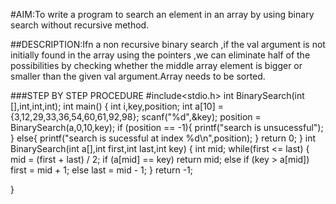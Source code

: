 #AIM:To write a program to search an element in an array by using binary search without recursive method.

##DESCRIPTION:Ifn a non recursive binary search ,if the val argument is not initially found in the array using the pointers ,we can eliminate half of the possibilities by checking whether the middle array element is bigger or smaller than the given val argument.Array needs to be sorted.

###STEP BY STEP PROCEDURE
#include<stdio.h>
int BinarySearch(int [],int,int,int);
int main()
{
	int i,key,position;
	int a[10] = {3,12,29,33,36,54,60,61,92,98};
	scanf("%d",&key);
	position = BinarySearch(a,0,10,key);
	if (position == -1){
		printf("search is unsucessful");
	}
	else{
		printf("search is sucessful at index %d\n",position);
	}
	return 0;
}
int BinarySearch(int a[],int first,int last,int key)
{
	int mid;
	while(first <= last)
	{
		mid = (first + last) / 2;
		if (a[mid] == key)
		   return mid;
		else if (key > a[mid]) 
		    first = mid + 1;
		else
		    last = mid - 1;
    }
	return -1;
	 
}	
